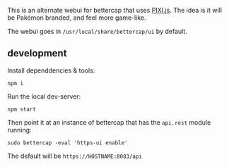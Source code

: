 This is an alternate webui for bettercap that uses [PIXI.js](https://pixijs.com/). The idea is it will be Pakémon branded, and feel more game-like. 

The webui goes in `/usr/local/share/bettercap/ui` by default.

## development

Install dependdencies & tools:

```
npm i
```

Run the local dev-server:

```
npm start
```

Then point it at an instance of bettercap that has the `api.rest` module running:

```
sudo bettercap -eval 'https-ui enable'
```

The default will be `https://HOSTNAME:8083/api`